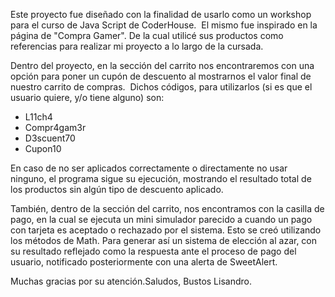 Este proyecto fue diseñado con la finalidad de usarlo como un workshop para el curso de Java Script de CoderHouse. 
El mismo fue inspirado en la página de "Compra Gamer". De la cual utilicé sus productos como referencias para realizar mi proyecto a lo largo de la cursada.

Dentro del proyecto, en la sección del carrito nos encontraremos con una opción para poner un cupón de descuento al mostrarnos el valor final de nuestro carrito de compras. 
Dichos códigos, para utilizarlos (si es que el usuario quiere, y/o tiene alguno) son:
- L11ch4
- Compr4gam3r
- D3scuent70
- Cupon10

En caso de no ser aplicados correctamente o directamente no usar ninguno, el programa sigue su ejecución, mostrando el resultado total de los productos sin algún tipo de descuento aplicado.

También, dentro de la sección del carrito, nos encontramos con la casilla de pago, en la cual se ejecuta un mini simulador parecido a cuando un pago con tarjeta es aceptado o rechazado por el sistema.
Esto se creó utilizando los métodos de Math. Para generar así un sistema de elección al azar, con su resultado reflejado como la respuesta ante el proceso de pago del usuario, notificado posteriormente con una alerta de SweetAlert.


Muchas gracias por su atención.Saludos, Bustos Lisandro.
